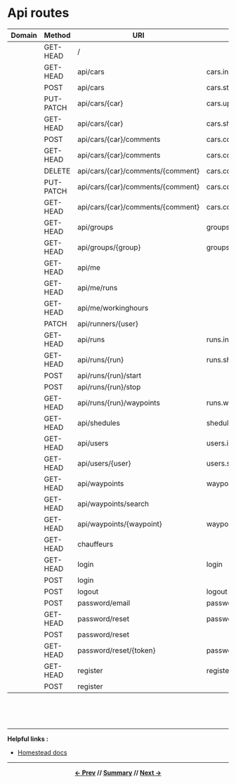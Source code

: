 # Api routes

| Domain | Method    | URI                               | Name                  | Action                                                                 | Middleware   |
|--------|-----------|-----------------------------------|-----------------------|------------------------------------------------------------------------|--------------|
|        | GET-HEAD  | /                                 |                       | App\Http\Controllers\HomeController@index                              | web          |
|        | GET-HEAD  | api/cars                          | cars.index            | App\Http\Controllers\api\CarController@index                           | api,auth:api |
|        | POST      | api/cars                          | cars.store            | App\Http\Controllers\api\CarController@store                           | api,auth:api |
|        | PUT-PATCH | api/cars/{car}                    | cars.update           | App\Http\Controllers\api\CarController@update                          | api,auth:api |
|        | GET-HEAD  | api/cars/{car}                    | cars.show             | App\Http\Controllers\api\CarController@show                            | api,auth:api |
|        | POST      | api/cars/{car}/comments           | cars.comments.store   | App\Http\Controllers\api\CarCommentController@store                    | api,auth:api |
|        | GET-HEAD  | api/cars/{car}/comments           | cars.comments.index   | App\Http\Controllers\api\CarCommentController@index                    | api,auth:api |
|        | DELETE    | api/cars/{car}/comments/{comment} | cars.comments.destroy | App\Http\Controllers\api\CarCommentController@destroy                  | api,auth:api |
|        | PUT-PATCH | api/cars/{car}/comments/{comment} | cars.comments.update  | App\Http\Controllers\api\CarCommentController@update                   | api,auth:api |
|        | GET-HEAD  | api/cars/{car}/comments/{comment} | cars.comments.show    | App\Http\Controllers\api\CarCommentController@show                     | api,auth:api |
|        | GET-HEAD  | api/groups                        | groups.index          | App\Http\Controllers\api\GroupController@index                         | api,auth:api |
|        | GET-HEAD  | api/groups/{group}                | groups.show           | App\Http\Controllers\api\GroupController@show                          | api,auth:api |
|        | GET-HEAD  | api/me                            |                       | App\Http\Controllers\api\UserController@me                             | api,auth:api |
|        | GET-HEAD  | api/me/runs                       |                       | App\Http\Controllers\api\RunController@myRuns                          | api,auth:api |
|        | GET-HEAD  | api/me/workinghours               |                       | App\Http\Controllers\api\ScheduleController@myWorkingHours             | api,auth:api |
|        | PATCH     | api/runners/{user}                |                       | App\Http\Controllers\api\RunController@runner                          | api,auth:api |
|        | GET-HEAD  | api/runs                          | runs.index            | App\Http\Controllers\api\RunController@index                           | api,auth:api |
|        | GET-HEAD  | api/runs/{run}                    | runs.show             | App\Http\Controllers\api\RunController@show                            | api,auth:api |
|        | POST      | api/runs/{run}/start              |                       | App\Http\Controllers\api\RunController@start                           | api,auth:api |
|        | POST      | api/runs/{run}/stop               |                       | App\Http\Controllers\api\RunController@stop                            | api,auth:api |
|        | GET-HEAD  | api/runs/{run}/waypoints          | runs.waypoints.index  | App\Http\Controllers\api\RunWaypointController@index                   | api,auth:api |
|        | GET-HEAD  | api/shedules                      | shedules.index        | App\Http\Controllers\api\ScheduleController@index                      | api,auth:api |
|        | GET-HEAD  | api/users                         | users.index           | App\Http\Controllers\api\UserController@index                          | api,auth:api |
|        | GET-HEAD  | api/users/{user}                  | users.show            | App\Http\Controllers\api\UserController@show                           | api,auth:api |
|        | GET-HEAD  | api/waypoints                     | waypoints.index       | App\Http\Controllers\api\WaypointController@index                      | api,auth:api |
|        | GET-HEAD  | api/waypoints/search              |                       | App\Http\Controllers\api\WaypointController@search                     | api,auth:api |
|        | GET-HEAD  | api/waypoints/{waypoint}          | waypoints.show        | App\Http\Controllers\api\WaypointController@show                       | api,auth:api |
|        | GET-HEAD  | chauffeurs                        |                       | Closure                                                                | web          |
|        | GET-HEAD  | login                             | login                 | App\Http\Controllers\Auth\LoginController@showLoginForm                | web,guest    |
|        | POST      | login                             |                       | App\Http\Controllers\Auth\LoginController@login                        | web,guest    |
|        | POST      | logout                            | logout                | App\Http\Controllers\Auth\LoginController@logout                       | web          |
|        | POST      | password/email                    | password.email        | App\Http\Controllers\Auth\ForgotPasswordController@sendResetLinkEmail  | web,guest    |
|        | GET-HEAD  | password/reset                    | password.request      | App\Http\Controllers\Auth\ForgotPasswordController@showLinkRequestForm | web,guest    |
|        | POST      | password/reset                    |                       | App\Http\Controllers\Auth\ResetPasswordController@reset                | web,guest    |
|        | GET-HEAD  | password/reset/{token}            | password.reset        | App\Http\Controllers\Auth\ResetPasswordController@showResetForm        | web,guest    |
|        | GET-HEAD  | register                          | register              | App\Http\Controllers\Auth\RegisterController@showRegistrationForm      | web,guest    |
|        | POST      | register                          |                       | App\Http\Controllers\Auth\RegisterController@register                  | web,guest    |

<br>
<br>
<br>
<hr>

**Helpful links :**
* [Homestead docs](https://laravel.com/docs/5.5/homestead)

<hr>
<div align="center">

**[<- Prev](1_arch.md) // [Summary](../README.md) // [Next ->](3_errors.md)**

</div>
